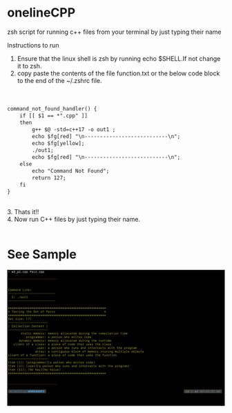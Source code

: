 # onelineCPP
zsh script for running c++ files from your terminal by just typing their name

Instructions to run

1. Ensure that the linux shell is zsh by running echo $SHELL.If not change it to zsh.<br/>
2. copy paste the contents of the file function.txt or the below code block to the end of the ~/.zshrc file.<br/><br/><br/>
```
command_not_found_handler() { 
	if [[ $1 == *".cpp" ]]
	then
		g++ $@ -std=c++17 -o out1 ;
		echo $fg[red] "\n---------------------------\n";
		echo $fg[yellow];
		./out1;
		echo $fg[red] "\n---------------------------\n";
	else
		echo "Command Not Found";
		return 127;
	fi
}
```
<br/>
3. Thats it!!<br/>
4. Now run C++ files by just typing their name.<br/><br/>

# See Sample
<img src="https://raw.githubusercontent.com/abhijitdeepa/onelineCPP/main/Screen%20Shot%202022-06-06%20at%203.15.46%20AM.png"/>
